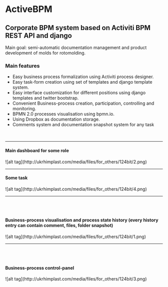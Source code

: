 ActiveBPM
=========
<h2>Corporate BPM system based on Activiti BPM REST API and django</h2>
<p>Main goal: semi-automatic documentation management and product development of molds for rotomolding.</p>
<h3>Main features</h3>
<ul>
<li>Easy business process formalization using Activiti process designer.</li>
<li>Easy task-form creation using set of templates and django template system.</li>
<li>Easy interface customization for different positions using django templates and twitter bootstrap.</li>
<li>Convenient Business-process creation, participation, controlling and monitoring.</li>
<li>BPMN 2.0 processes visualisation using bpmn.io.</li>
<li>Using Dropbox as documentation storage.</li>
<li>Comments system and documentation snapshot system for any task</li>
</ul>
<br>
<hr>
<h4>Main dashboard for some role</h4>
![alt tag](http://ukrhimplast.com/media/files/for_others/124bit/2.png)
<hr>
<h4>Some task</h4>
![alt tag](http://ukrhimplast.com/media/files/for_others/124bit/4.png)
<hr>
<br>
<br>
<h4>Business-process visualisation and process state history (every history entry can contain comment, files, folder snapshot)</h4>
![alt tag](http://ukrhimplast.com/media/files/for_others/124bit/1.png)
<hr>
<br>
<br>
<h4>Business-process control-panel</h4>
![alt tag](http://ukrhimplast.com/media/files/for_others/124bit/3.png)
